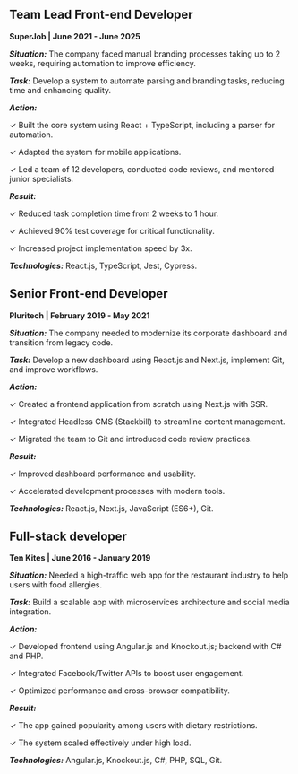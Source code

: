 ## Team Lead Front-end Developer
**SuperJob | June 2021 - June 2025**

***Situation:*** The company faced manual branding processes taking up to 2 weeks, requiring automation to improve efficiency.

***Task:*** Develop a system to automate parsing and branding tasks, reducing time and enhancing quality.

***Action:***

✓ Built the core system using React + TypeScript, including a parser for automation.

✓ Adapted the system for mobile applications.

✓ Led a team of 12 developers, conducted code reviews, and mentored junior specialists.

***Result:***

✓ Reduced task completion time from 2 weeks to 1 hour.

✓ Achieved 90% test coverage for critical functionality.

✓ Increased project implementation speed by 3x.

***Technologies:*** React.js, TypeScript, Jest, Cypress.


## Senior Front-end Developer
**Pluritech | February 2019 - May 2021**

***Situation:*** The company needed to modernize its corporate dashboard and transition from legacy code.

***Task:*** Develop a new dashboard using React.js and Next.js, implement Git, and improve workflows.

***Action:***

✓ Created a frontend application from scratch using Next.js with SSR.

✓ Integrated Headless CMS (Stackbill) to streamline content management.

✓ Migrated the team to Git and introduced code review practices.

***Result:***

✓ Improved dashboard performance and usability.

✓ Accelerated development processes with modern tools.

***Technologies:*** React.js, Next.js, JavaScript (ES6+), Git.

## Full-stack developer
**Ten Kites | June 2016 - January 2019**

***Situation:*** Needed a high-traffic web app for the restaurant industry to help users with food allergies.

***Task:*** Build a scalable app with microservices architecture and social media integration.

***Action:***

✓ Developed frontend using Angular.js and Knockout.js; backend with C# and PHP.

✓ Integrated Facebook/Twitter APIs to boost user engagement.

✓ Optimized performance and cross-browser compatibility.

***Result:***

✓ The app gained popularity among users with dietary restrictions.

✓ The system scaled effectively under high load.

***Technologies:*** Angular.js, Knockout.js, C#, PHP, SQL, Git.
